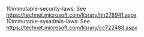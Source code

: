 10immutable-security-laws: See <https://technet.microsoft.com/library/hh278941.aspx>  
10immutable-sysadmin-laws: See <https://technet.microsoft.com/library/cc722488.aspx>  
